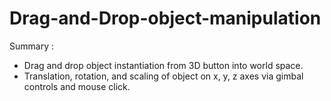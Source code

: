 # Drag-and-Drop-object-manipulation

Summary :
* Drag and drop object instantiation from 3D button into world space.
* Translation, rotation, and scaling of object on x, y, z axes via gimbal controls and mouse click.
